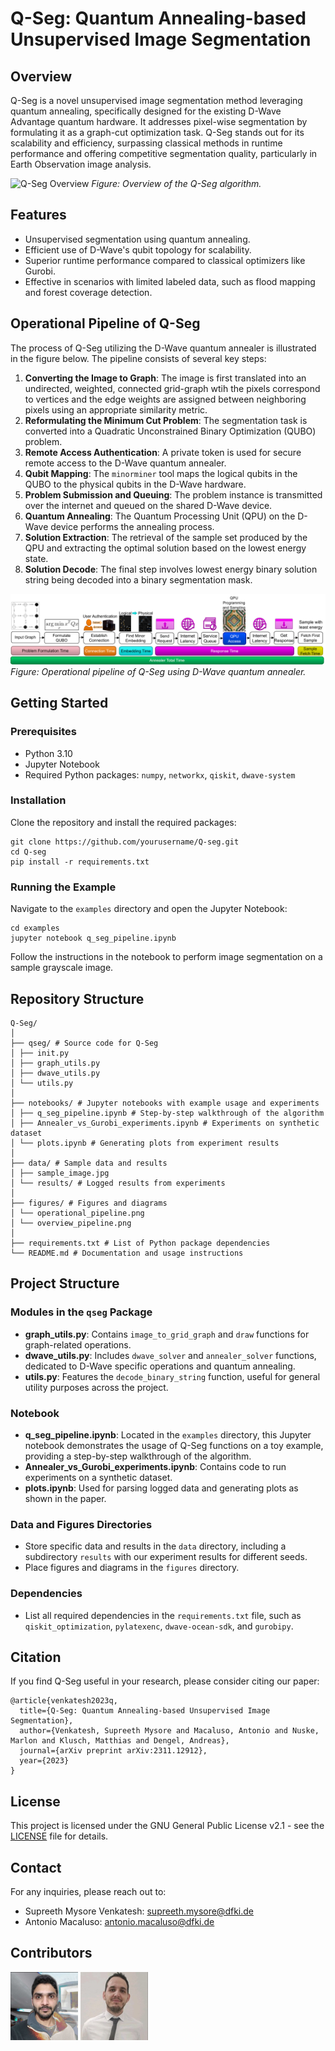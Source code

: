 # Q-Seg: Quantum Annealing-based Unsupervised Image Segmentation

## Overview
Q-Seg is a novel unsupervised image segmentation method leveraging quantum annealing, specifically designed for the existing D-Wave Advantage quantum hardware. It addresses pixel-wise segmentation by formulating it as a graph-cut optimization task. Q-Seg stands out for its scalability and efficiency, surpassing classical methods in runtime performance and offering competitive segmentation quality, particularly in Earth Observation image analysis.

![Q-Seg Overview](figures/overview_pipeline.png)
*Figure: Overview of the Q-Seg algorithm.*

## Features
- Unsupervised segmentation using quantum annealing.
- Efficient use of D-Wave's qubit topology for scalability.
- Superior runtime performance compared to classical optimizers like Gurobi.
- Effective in scenarios with limited labeled data, such as flood mapping and forest coverage detection.

## Operational Pipeline of Q-Seg

The process of Q-Seg utilizing the D-Wave quantum annealer is illustrated in the figure below. The pipeline consists of several key steps:

1. **Converting the Image to Graph**: The image is first translated into an undirected, weighted, connected grid-graph wtih the pixels correspond to vertices and the edge weights are assigned between neighboring pixels using an appropriate similarity metric.
2. **Reformulating the Minimum Cut Problem**: The segmentation task is converted into a Quadratic Unconstrained Binary Optimization (QUBO) problem.
2. **Remote Access Authentication**: A private token is used for secure remote access to the D-Wave quantum annealer.
3. **Qubit Mapping**: The `minorminer` tool maps the logical qubits in the QUBO to the physical qubits in the D-Wave hardware.
4. **Problem Submission and Queuing**: The problem instance is transmitted over the internet and queued on the shared D-Wave device.
5. **Quantum Annealing**: The Quantum Processing Unit (QPU) on the D-Wave device performs the annealing process.
6. **Solution Extraction**: The retrieval of the sample set produced by the QPU and extracting the optimal solution based on the lowest energy state.
7. **Solution Decode**: The final step involves lowest energy binary solution string being decoded into a binary segmentation mask.

![Q-Seg Operational Pipeline](figures/operational_pipeline.png)
*Figure: Operational pipeline of Q-Seg using D-Wave quantum annealer.*

## Getting Started

### Prerequisites
- Python 3.10
- Jupyter Notebook
- Required Python packages: `numpy`, `networkx`, `qiskit`, `dwave-system`

### Installation
Clone the repository and install the required packages:
```
git clone https://github.com/yourusername/Q-seg.git
cd Q-seg
pip install -r requirements.txt
```

### Running the Example
Navigate to the `examples` directory and open the Jupyter Notebook:
```
cd examples
jupyter notebook q_seg_pipeline.ipynb
```

Follow the instructions in the notebook to perform image segmentation on a sample grayscale image.

## Repository Structure

```
Q-Seg/
│
├── qseg/ # Source code for Q-Seg
│ ├── init.py
│ ├── graph_utils.py
│ ├── dwave_utils.py
│ └── utils.py
│
├── notebooks/ # Jupyter notebooks with example usage and experiments
│ ├── q_seg_pipeline.ipynb # Step-by-step walkthrough of the algorithm
│ ├── Annealer_vs_Gurobi_experiments.ipynb # Experiments on synthetic dataset
│ └── plots.ipynb # Generating plots from experiment results
│
├── data/ # Sample data and results
│ ├── sample_image.jpg
│ └── results/ # Logged results from experiments
│
├── figures/ # Figures and diagrams
│ └── operational_pipeline.png
│ └── overview_pipeline.png
│
├── requirements.txt # List of Python package dependencies
└── README.md # Documentation and usage instructions
```

## Project Structure

### Modules in the `qseg` Package
- **graph_utils.py**: Contains `image_to_grid_graph` and `draw` functions for graph-related operations.
- **dwave_utils.py**: Includes `dwave_solver` and `annealer_solver` functions, dedicated to D-Wave specific operations and quantum annealing.
- **utils.py**: Features the `decode_binary_string` function, useful for general utility purposes across the project.

### Notebook
- **q_seg_pipeline.ipynb**: Located in the `examples` directory, this Jupyter notebook demonstrates the usage of Q-Seg functions on a toy example, providing a step-by-step walkthrough of the algorithm.
- **Annealer_vs_Gurobi_experiments.ipynb**: Contains code to run experiments on a synthetic dataset.
- **plots.ipynb**: Used for parsing logged data and generating plots as shown in the paper.

### Data and Figures Directories
- Store specific data and results in the `data` directory, including a subdirectory `results` with our experiment results for different seeds.
- Place figures and diagrams in the `figures` directory.


### Dependencies
- List all required dependencies in the `requirements.txt` file, such as `qiskit_optimization`, `pylatexenc`, `dwave-ocean-sdk`, and `gurobipy`.





## Citation
If you find Q-Seg useful in your research, please consider citing our paper:
```
@article{venkatesh2023q,
  title={Q-Seg: Quantum Annealing-based Unsupervised Image Segmentation},
  author={Venkatesh, Supreeth Mysore and Macaluso, Antonio and Nuske, Marlon and Klusch, Matthias and Dengel, Andreas},
  journal={arXiv preprint arXiv:2311.12912},
  year={2023}
}
```


## License

This project is licensed under the GNU General Public License v2.1 - see the [LICENSE](LICENSE) file for details.


## Contact

For any inquiries, please reach out to:

- Supreeth Mysore Venkatesh: supreeth.mysore@dfki.de
- Antonio Macaluso: antonio.macaluso@dfki.de


## Contributors

[![Supreeth Mysore Venkatesh](_repo_data/supreeth_thumbnail.png)](https://www.linkedin.com/in/supreethmv/)
[![Antonio Macaluso](_repo_data/antonio_thumbnail.png)](https://www.linkedin.com/in/antonio-macaluso/)

<!--*Click on the images to visit the authors' websites.*-->









